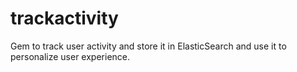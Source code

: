 trackactivity
=============

Gem to track user activity and store it in ElasticSearch and use it to personalize user experience.